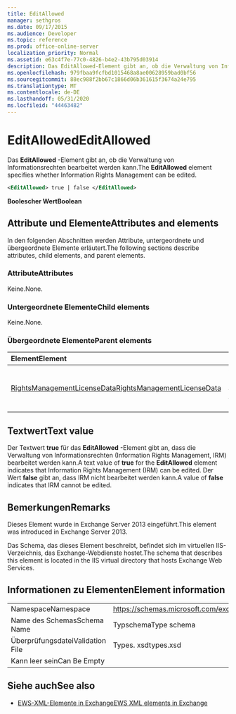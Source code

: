 ```yaml
---
title: EditAllowed
manager: sethgros
ms.date: 09/17/2015
ms.audience: Developer
ms.topic: reference
ms.prod: office-online-server
localization_priority: Normal
ms.assetid: e63c4f7e-77c0-4826-b4e2-43b795d03914
description: Das EditAllowed-Element gibt an, ob die Verwaltung von Informationsrechten bearbeitet werden kann.
ms.openlocfilehash: 979fbaa9fcfbd1015468a8ae00628959bad0bf56
ms.sourcegitcommit: 88ec988f2bb67c1866d06b361615f3674a24e795
ms.translationtype: MT
ms.contentlocale: de-DE
ms.lasthandoff: 05/31/2020
ms.locfileid: "44463482"
---
```

# <a name="editallowed"></a><span data-ttu-id="7718b-103">EditAllowed</span><span class="sxs-lookup"><span data-stu-id="7718b-103">EditAllowed</span></span>

<span data-ttu-id="7718b-104">Das **EditAllowed** -Element gibt an, ob die Verwaltung von Informationsrechten bearbeitet werden kann.</span><span class="sxs-lookup"><span data-stu-id="7718b-104">The **EditAllowed** element specifies whether Information Rights Management can be edited.</span></span> 
  
```XML
<EditAllowed> true | false </EditAllowed>
```

 <span data-ttu-id="7718b-105">**Boolescher Wert**</span><span class="sxs-lookup"><span data-stu-id="7718b-105">**Boolean**</span></span>
## <a name="attributes-and-elements"></a><span data-ttu-id="7718b-106">Attribute und Elemente</span><span class="sxs-lookup"><span data-stu-id="7718b-106">Attributes and elements</span></span>

<span data-ttu-id="7718b-107">In den folgenden Abschnitten werden Attribute, untergeordnete und übergeordnete Elemente erläutert.</span><span class="sxs-lookup"><span data-stu-id="7718b-107">The following sections describe attributes, child elements, and parent elements.</span></span>
  
### <a name="attributes"></a><span data-ttu-id="7718b-108">Attribute</span><span class="sxs-lookup"><span data-stu-id="7718b-108">Attributes</span></span>

<span data-ttu-id="7718b-109">Keine.</span><span class="sxs-lookup"><span data-stu-id="7718b-109">None.</span></span>
  
### <a name="child-elements"></a><span data-ttu-id="7718b-110">Untergeordnete Elemente</span><span class="sxs-lookup"><span data-stu-id="7718b-110">Child elements</span></span>

<span data-ttu-id="7718b-111">Keine.</span><span class="sxs-lookup"><span data-stu-id="7718b-111">None.</span></span>
  
### <a name="parent-elements"></a><span data-ttu-id="7718b-112">Übergeordnete Elemente</span><span class="sxs-lookup"><span data-stu-id="7718b-112">Parent elements</span></span>

|<span data-ttu-id="7718b-113">**Element**</span><span class="sxs-lookup"><span data-stu-id="7718b-113">**Element**</span></span>|<span data-ttu-id="7718b-114">**Beschreibung**</span><span class="sxs-lookup"><span data-stu-id="7718b-114">**Description**</span></span>|
|:-----|:-----|
|[<span data-ttu-id="7718b-115">RightsManagementLicenseData</span><span class="sxs-lookup"><span data-stu-id="7718b-115">RightsManagementLicenseData</span></span>](rightsmanagementlicensedata.md) <br/> |<span data-ttu-id="7718b-116">Gibt Informationen zur Rechteverwaltungslizenz an.</span><span class="sxs-lookup"><span data-stu-id="7718b-116">Specifies information about the rights management license.</span></span>  <br/> |
   
## <a name="text-value"></a><span data-ttu-id="7718b-117">Textwert</span><span class="sxs-lookup"><span data-stu-id="7718b-117">Text value</span></span>

<span data-ttu-id="7718b-118">Der Textwert **true** für das **EditAllowed** -Element gibt an, dass die Verwaltung von Informationsrechten (Information Rights Management, IRM) bearbeitet werden kann.</span><span class="sxs-lookup"><span data-stu-id="7718b-118">A text value of **true** for the **EditAllowed** element indicates that Information Rights Management (IRM) can be edited.</span></span> <span data-ttu-id="7718b-119">Der Wert **false** gibt an, dass IRM nicht bearbeitet werden kann.</span><span class="sxs-lookup"><span data-stu-id="7718b-119">A value of **false** indicates that IRM cannot be edited.</span></span> 
  
## <a name="remarks"></a><span data-ttu-id="7718b-120">Bemerkungen</span><span class="sxs-lookup"><span data-stu-id="7718b-120">Remarks</span></span>

<span data-ttu-id="7718b-121">Dieses Element wurde in Exchange Server 2013 eingeführt.</span><span class="sxs-lookup"><span data-stu-id="7718b-121">This element was introduced in Exchange Server 2013.</span></span>
  
<span data-ttu-id="7718b-122">Das Schema, das dieses Element beschreibt, befindet sich im virtuellen IIS-Verzeichnis, das Exchange-Webdienste hostet.</span><span class="sxs-lookup"><span data-stu-id="7718b-122">The schema that describes this element is located in the IIS virtual directory that hosts Exchange Web Services.</span></span>
  
## <a name="element-information"></a><span data-ttu-id="7718b-123">Informationen zu Elementen</span><span class="sxs-lookup"><span data-stu-id="7718b-123">Element information</span></span>

|||
|:-----|:-----|
|<span data-ttu-id="7718b-124">Namespace</span><span class="sxs-lookup"><span data-stu-id="7718b-124">Namespace</span></span>  <br/> |https://schemas.microsoft.com/exchange/services/2006/types  <br/> |
|<span data-ttu-id="7718b-125">Name des Schemas</span><span class="sxs-lookup"><span data-stu-id="7718b-125">Schema Name</span></span>  <br/> |<span data-ttu-id="7718b-126">Typschema</span><span class="sxs-lookup"><span data-stu-id="7718b-126">Type schema</span></span>  <br/> |
|<span data-ttu-id="7718b-127">Überprüfungsdatei</span><span class="sxs-lookup"><span data-stu-id="7718b-127">Validation File</span></span>  <br/> |<span data-ttu-id="7718b-128">Types. xsd</span><span class="sxs-lookup"><span data-stu-id="7718b-128">types.xsd</span></span>  <br/> |
|<span data-ttu-id="7718b-129">Kann leer sein</span><span class="sxs-lookup"><span data-stu-id="7718b-129">Can Be Empty</span></span>  <br/> ||
   
## <a name="see-also"></a><span data-ttu-id="7718b-130">Siehe auch</span><span class="sxs-lookup"><span data-stu-id="7718b-130">See also</span></span>



- [<span data-ttu-id="7718b-131">EWS-XML-Elemente in Exchange</span><span class="sxs-lookup"><span data-stu-id="7718b-131">EWS XML elements in Exchange</span></span>](ews-xml-elements-in-exchange.md)

